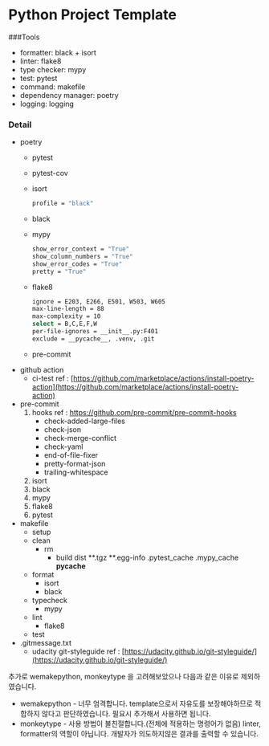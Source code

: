 # Python Project Template

###Tools

- formatter: black + isort
- linter: flake8
- type checker: mypy
- test: pytest
- command: makefile
- dependency manager: poetry
- logging: logging

### Detail

- poetry
    - pytest
    - pytest-cov
    - isort
        
        ```bash
        profile = "black"
        ```
        
    - black
    - mypy
        
        ```bash
        show_error_context = "True"
        show_column_numbers = "True"
        show_error_codes = "True"
        pretty = "True"
        ```
        
    - flake8
        
        ```bash
        ignore = E203, E266, E501, W503, W605
        max-line-length = 88
        max-complexity = 10
        select = B,C,E,F,W
        per-file-ignores = __init__.py:F401
        exclude = __pycache__, .venv, .git
        ```
        
    - pre-commit
- github action
    - ci-test
    ref : [https://github.com/marketplace/actions/install-poetry-action](https://github.com/marketplace/actions/install-poetry-action)
- pre-commit
    1. hooks
    ref : https://github.com/pre-commit/pre-commit-hooks
        - check-added-large-files
        - check-json
        - check-merge-conflict
        - check-yaml
        - end-of-file-fixer
        - pretty-format-json
        - trailing-whitespace
    2. isort
    3. black
    4. mypy
    5. flake8
    6. pytest
- makefile
    - setup
    - clean
        - rm
            - build dist **.tgz **.egg-info .pytest_cache .mypy_cache __pycache__
    - format
        - isort
        - black
    - typecheck
        - mypy
    - lint
        - flake8
    - test
- .gitmessage.txt
    - udacity git-styleguide
    ref : [https://udacity.github.io/git-styleguide/](https://udacity.github.io/git-styleguide/)
    

추가로 wemakepython, monkeytype 을 고려해보았으나 다음과 같은 이유로 제외하였습니다.

- wemakepython - 너무 엄격합니다. template으로서 자유도를 보장해야하므로 적합하지 않다고 판단하였습니다. 필요시 추가해서 사용하면 됩니다.
- monkeytype - 사용 방법이 불친절합니다.(전체에 적용하는 명령어가 없음) linter, formatter의 역할이 아닙니다. 개발자가 의도하지않은 결과를 출력할 수 있습니다.
